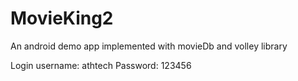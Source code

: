 # MovieKing2
An android demo app implemented with movieDb and volley library

Login username: athtech
Password: 123456

